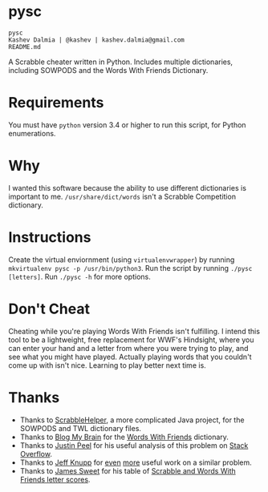 pysc
====

    pysc
    Kashev Dalmia | @kashev | kashev.dalmia@gmail.com
    README.md

A Scrabble cheater written in Python. Includes multiple dictionaries, including SOWPODS and the Words With Friends Dictionary.

# Requirements
You must have `python` version 3.4 or higher to run this script, for Python enumerations.

# Why
I wanted this software because the ability to use different dictionaries is important to me. `/usr/share/dict/words` isn't a Scrabble Competition dictionary.

# Instructions
Create the virtual enviornment (using `virtualenvwrapper`) by running `mkvirtualenv pysc -p /usr/bin/python3`. Run the script by running `./pysc [letters]`. Run `./pysc -h` for more options.

# Don't Cheat
Cheating while you're playing Words With Friends isn't fulfilling. I intend this tool to be a lightweight, free replacement for WWF's Hindsight, where you can enter your hand and a letter from where you were trying to play, and see what you might have played. Actually playing words that you couldn't come up with isn't nice. Learning to play better next time is.

# Thanks
- Thanks to [ScrabbleHelper](https://code.google.com/p/scrabblehelper/), a more complicated Java project, for the SOWPODS and TWL dictionary files.
- Thanks to [Blog My Brain](http://blogmybrain.com/words-with-friends-cheat/words-with-friends-dictionary.php) for the [Words With Friends](https://zynga.com/games/words-friends) dictionary.
- Thanks to [Justin Peel](http://stackoverflow.com/users/254617/justin-peel) for his useful analysis of this problem on [Stack Overflow](http://stackoverflow.com/a/5521619/1473320).
- Thanks to [Jeff Knupp]() for [even](http://www.jeffknupp.com/blog/2013/01/04/creating-and-optimizing-a-letterpress-cheating-program-in-python/) [more](https://github.com/jeffknupp/presser) useful work on a similar problem.
- Thanks to [James Sweet](http://nojesusnopeas.blogspot.com/) for his table of [Scrabble and Words With Friends letter scores](http://nojesusnopeas.blogspot.com/2012/03/differences-between-words-with-friends.html).
